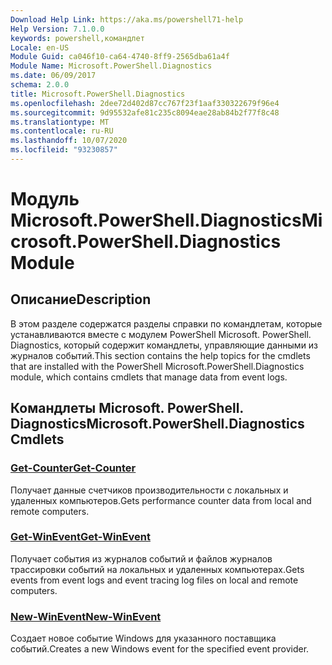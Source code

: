 ```yaml
---
Download Help Link: https://aka.ms/powershell71-help
Help Version: 7.1.0.0
keywords: powershell,командлет
Locale: en-US
Module Guid: ca046f10-ca64-4740-8ff9-2565dba61a4f
Module Name: Microsoft.PowerShell.Diagnostics
ms.date: 06/09/2017
schema: 2.0.0
title: Microsoft.PowerShell.Diagnostics
ms.openlocfilehash: 2dee72d402d87cc767f23f1aaf330322679f96e4
ms.sourcegitcommit: 9d95532afe81c235c8094eae28ab84b2f77f8c48
ms.translationtype: MT
ms.contentlocale: ru-RU
ms.lasthandoff: 10/07/2020
ms.locfileid: "93230857"
---
```

# <span data-ttu-id="28c18-103">Модуль Microsoft.PowerShell.Diagnostics</span><span class="sxs-lookup"><span data-stu-id="28c18-103">Microsoft.PowerShell.Diagnostics Module</span></span>

## <span data-ttu-id="28c18-104">Описание</span><span class="sxs-lookup"><span data-stu-id="28c18-104">Description</span></span>

<span data-ttu-id="28c18-105">В этом разделе содержатся разделы справки по командлетам, которые устанавливаются вместе с модулем PowerShell Microsoft. PowerShell. Diagnostics, который содержит командлеты, управляющие данными из журналов событий.</span><span class="sxs-lookup"><span data-stu-id="28c18-105">This section contains the help topics for the cmdlets that are installed with the PowerShell Microsoft.PowerShell.Diagnostics module, which contains cmdlets that manage data from event logs.</span></span>

## <span data-ttu-id="28c18-106">Командлеты Microsoft. PowerShell. Diagnostics</span><span class="sxs-lookup"><span data-stu-id="28c18-106">Microsoft.PowerShell.Diagnostics Cmdlets</span></span>

### [<span data-ttu-id="28c18-107">Get-Counter</span><span class="sxs-lookup"><span data-stu-id="28c18-107">Get-Counter</span></span>](Get-Counter.md)
<span data-ttu-id="28c18-108">Получает данные счетчиков производительности с локальных и удаленных компьютеров.</span><span class="sxs-lookup"><span data-stu-id="28c18-108">Gets performance counter data from local and remote computers.</span></span>

### [<span data-ttu-id="28c18-109">Get-WinEvent</span><span class="sxs-lookup"><span data-stu-id="28c18-109">Get-WinEvent</span></span>](Get-WinEvent.md)
<span data-ttu-id="28c18-110">Получает события из журналов событий и файлов журналов трассировки событий на локальных и удаленных компьютерах.</span><span class="sxs-lookup"><span data-stu-id="28c18-110">Gets events from event logs and event tracing log files on local and remote computers.</span></span>

### [<span data-ttu-id="28c18-111">New-WinEvent</span><span class="sxs-lookup"><span data-stu-id="28c18-111">New-WinEvent</span></span>](New-WinEvent.md)
<span data-ttu-id="28c18-112">Создает новое событие Windows для указанного поставщика событий.</span><span class="sxs-lookup"><span data-stu-id="28c18-112">Creates a new Windows event for the specified event provider.</span></span>

